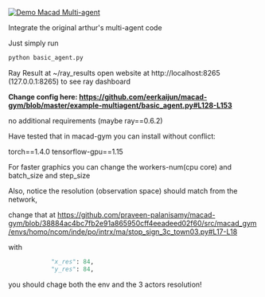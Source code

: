 
[![Demo Macad Multi-agent](https://share.gifyoutube.com/1W2R2G.gif)](https://www.youtube.com/watch?v=jQ4GX_W1MZE)


Integrate the original arthur's multi-agent code

Just simply run

```python
python basic_agent.py
```

Ray Result at ~/ray_results
open website at http://localhost:8265 (127.0.0.1:8265) to see ray dashboard

**Change config here: https://github.com/eerkaijun/macad-gym/blob/master/example-multiagent/basic_agent.py#L128-L153**

no additional requirements
(maybe ray==0.6.2)

Have tested that in macad-gym you can install without conflict:

torch==1.4.0
tensorflow-gpu==1.15


For faster graphics you can change the workers-num(cpu core)
and batch_size and step_size

Also, notice the resolution (observation space) should match from the network,

change that at https://github.com/praveen-palanisamy/macad-gym/blob/38884ac4bc7fb2e91a865950cff4eeadeed02f60/src/macad_gym/envs/homo/ncom/inde/po/intrx/ma/stop_sign_3c_town03.py#L17-L18

with

```python
            "x_res": 84,
            "y_res": 84,

```
you should chage both the env and the 3 actors resolution! 
